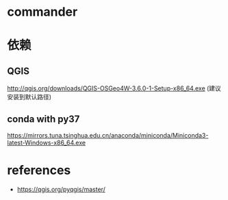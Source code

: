 # commander

# 依赖
## QGIS
http://qgis.org/downloads/QGIS-OSGeo4W-3.6.0-1-Setup-x86_64.exe (建议安装到默认路径)  
## conda with py37
https://mirrors.tuna.tsinghua.edu.cn/anaconda/miniconda/Miniconda3-latest-Windows-x86_64.exe  

# references
- https://qgis.org/pyqgis/master/
